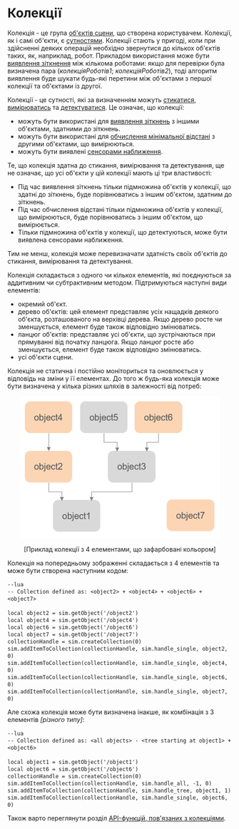 # Колекції

Колекція - це група [об'єктів сцени](<Scene objects/Scene objects.md>), що створена користувачем. Колекції, як і самі об'єкти, є [сутностями](index.md). Колекції стають у пригоді, коли при здійсненні деяких операцій необхідно звернутися до кількох об'єктів таких, як, наприклад, робот. Прикладом використання може бути [виявлення зіткнення](https://www.coppeliarobotics.com/helpFiles/en/collisionDetection.htm) між кількома роботами: якщо для перевірки була визначена пара (_колекціяРоботів1_; _колекціяРоботів2_), тоді алгоритм виявлення буде шукати будь-які перетини між об'єктами з першої колекції та об'єктами із другої.

Колекції - це сутності, які за визначенням можуть [стикатися](<Scene objects/Collidable objects.md>), [вимірюватись](<Scene objects/Measurable objects.md>) та [детектуватися](<Scene objects/Detectable objects.md>). Це означає, що колекції:

- можуть бути використані для [виявлення зіткнень](https://www.coppeliarobotics.com/helpFiles/en/collisionDetection.htm) з іншими об'єктами, здатними до зіткнень.
- можуть бути використані для [обчислення мінімальної відстані](https://www.coppeliarobotics.com/helpFiles/en/distanceCalculation.htm) з другими об'єктами, що вимірюються.
- можуть бути виявлені [сенсорами наближення](https://www.coppeliarobotics.com/helpFiles/en/proximitySensors.htm).

Те, що колекція здатна до стикання, вимірювання та детектування, ще не означає, що усі об'єкти у цій колекції мають ці три властивості:

- Під час виявлення зіткнень тільки підмножина об'єктів у колекції, що здатні до зіткнень, буде порівнюватись з іншим об'єктом, здатним до зіткнень.
- Під час обчислення відстані тільки підмножина об'єктів у колекції, що вимірюються, буде порівнюватись з іншим об'єктом, що вимірюється.
- Тільки підмножина об'єктів у колекції, що детектуються, може бути виявлена сенсорами наближення.

Тим не менш, колекція може перевизначати здатність своїх об'єктів до стикання, вимірювання та детектування.

Колекція складається з одного чи кількох елементів, які поєднуються за аддитивним чи субтрактивним методом. Підтримуються наступні види елементів:

- окремий об'єкт.
- дерево об'єктів: цей елемент представляє усіх нащадків деякого об'єкта, розташованого на верхівці дерева. Якщо дерево росте чи зменшується, елемент буде також відповідно змінюватись.
- ланцюг об'єктів: представляє усі об'єкти, що зустрічаються при прямуванні від початку ланцюга. Якщо ланцюг росте або зменшується, елемент буде також відповідно змінюватись.
- усі об'єкти сцени.

Колекція не статична і постійно моніториться та оновлюється у відповідь на зміни у її елементах. До того ж будь-яка колекція може бути визначена у кілька різних шляхів в залежності від потреб:

<p align="center">
<img src="collections.jpg" />
</p>
<p align="center">[Приклад колекції з 4 елементами, що зафарбовані кольором]</p>

Колекція на попередньому зображенні складається з 4 елементів та може бути створена наступним кодом:

```
--lua
-- Collection defined as: <object2> + <object4> + <object6> + <object7>

local object2 = sim.getObject('/object2')
local object4 = sim.getObject('/object4')
local object6 = sim.getObject('/object6')
local object7 = sim.getObject('/object7')
collectionHandle = sim.createCollection(0)
sim.addItemToCollection(collectionHandle, sim.handle_single, object2, 0)
sim.addItemToCollection(collectionHandle, sim.handle_single, object4, 0)
sim.addItemToCollection(collectionHandle, sim.handle_single, object6, 0)
sim.addItemToCollection(collectionHandle, sim.handle_single, object7, 0)
```
Але схожа колекція може бути визначена інакше, як комбінація з 3 елементів _[різного типу]_:

```
--lua
-- Collection defined as: <all objects> - <tree starting at object1> + <object6>

local object1 = sim.getObject('/object1')
local object6 = sim.getObject('/object6')
collectionHandle = sim.createCollection(0)
sim.addItemToCollection(collectionHandle, sim.handle_all, -1, 0)
sim.addItemToCollection(collectionHandle, sim.handle_tree, object1, 1)
sim.addItemToCollection(collectionHandle, sim.handle_single, object6, 0)
```

Також варто переглянути розділ [API-функцій, пов'язаних з колекціями](https://www.coppeliarobotics.com/helpFiles/en/apiFunctions.htm#collections).

